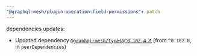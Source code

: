 ```yaml
---
"@graphql-mesh/plugin-operation-field-permissions": patch
---
```

dependencies updates:
  - Updated dependency [`@graphql-mesh/types@^0.102.4` ↗︎](https://www.npmjs.com/package/@graphql-mesh/types/v/0.102.4) (from `^0.102.0`, in `peerDependencies`)
